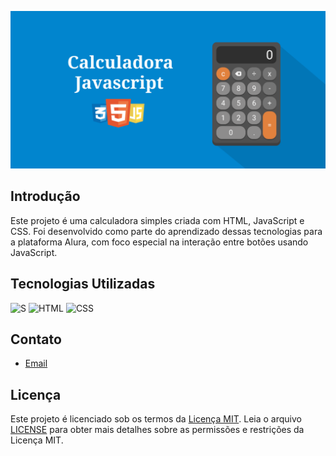 ![Calculadora Básica](./Imagens/Preview.png)

## Introdução

Este projeto é uma calculadora simples criada com HTML, JavaScript e CSS. Foi desenvolvido como parte do aprendizado dessas tecnologias para a plataforma Alura, com foco especial na interação entre botões usando JavaScript.

</details>

## Tecnologias Utilizadas

![S](https://img.shields.io/badge/javascript-%23323330.svg?style=for-the-badge&logo=javascript&logoColor=%23F7DF1E) ![HTML](https://img.shields.io/badge/html5-%23E34F26.svg?style=for-the-badge&logo=html5&logoColor=white) ![CSS](https://img.shields.io/badge/css3-%231572B6.svg?style=for-the-badge&logo=css3&logoColor=white)

## Contato

- [Email](mailto:victorhugoflopes89@gmail.com)

## Licença

Este projeto é licenciado sob os termos da [Licença MIT](/LICENSE.txt).
Leia o arquivo [LICENSE](/LICENSE.txt) para obter mais detalhes sobre as permissões e restrições da Licença MIT.
